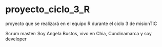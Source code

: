 # proyecto_ciclo_3_R
proyecto que se realizará en el equipo R durante el ciclo 3 de misionTIC

Scrum master:
Soy Angela Bustos, vivo en Chia, Cundinamarca y soy developer